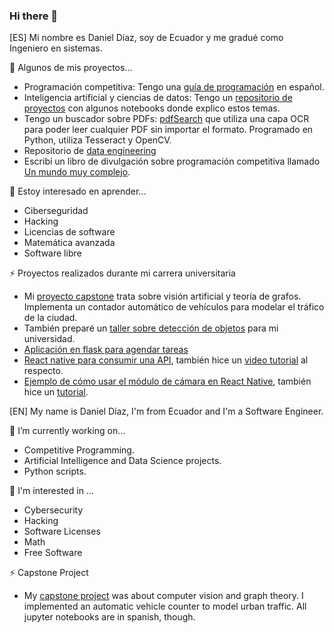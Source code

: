### Hi there 👋

<!--
**danielTeniente/danielTeniente** is a ✨ _special_ ✨ repository because its `README.md` (this file) appears on your GitHub profile.

Here are some ideas to get you started:

- 🔭 I’m currently working on ...
- 🌱 I’m currently learning ...
- 👯 I’m looking to collaborate on ...
- 🤔 I’m looking for help with ...
- 💬 Ask me about ...
- 📫 How to reach me: ...
- 😄 Pronouns: ...
- ⚡ Fun fact: ...
-->

[ES]
Mi nombre es Daniel Díaz, soy de Ecuador y me gradué como Ingeniero en sistemas. 

🔭 Algunos de mis proyectos...
 * Programación competitiva: Tengo una [guía de programación](https://github.com/danielTeniente/guia_de_competencia#readme) en español.
 * Inteligencia artificial y ciencias de datos: Tengo un [repositorio de proyectos](https://github.com/danielTeniente/ia-projects#readme) con algunos notebooks donde explico estos temas.
 * Tengo un buscador sobre PDFs: [pdfSearch](https://github.com/danielTeniente/pdfSearch) que utiliza una capa OCR para poder leer cualquier PDF sin importar el formato. Programado en Python, utiliza Tesseract y OpenCV.
 * Repositorio de [data engineering](https://github.com/danielTeniente/data_tools)
 * Escribí un libro de divulgación sobre programación competitiva llamado [Un mundo muy complejo](https://payhip.com/b/miKIt).

🌱 Estoy interesado en aprender...
* Ciberseguridad
* Hacking
* Licencias de software
* Matemática avanzada
* Software libre

⚡ Proyectos realizados durante mi carrera universitaria
* Mi [proyecto capstone](https://github.com/danielTeniente/proyecto_capstone#readme) trata sobre visión artificial y teoría de grafos. Implementa un contador automático de vehículos para modelar el tráfico de la ciudad.
* También preparé un [taller sobre detección de objetos](https://github.com/danielTeniente/tallerIA_detection#readme) para mi universidad.
* [Aplicación en flask para agendar tareas](https://github.com/danielTeniente/FlaskIngWeb)
* [React native para consumir una API](https://github.com/danielTeniente/webServices), también hice un [video tutorial](https://www.youtube.com/watch?v=KAf-W3ZroE0) al respecto.
* [Ejemplo de cómo usar el módulo de cámara en React Native](https://github.com/danielTeniente/reactNativeCamera), también hice un [tutorial](https://www.youtube.com/watch?v=X6Y6HjXtKfQ).


[EN]
My name is Daniel Díaz, I'm from Ecuador and I'm a Software Engineer. 

🔭 I’m currently working on...
 * Competitive Programming.
 * Artificial Intelligence and Data Science projects.
 * Python scripts.

🌱 I'm interested in ...
* Cybersecurity
* Hacking
* Software Licenses
* Math
* Free Software

⚡ Capstone Project
* My [capstone project](https://github.com/danielTeniente/proyecto_capstone#readme) was about computer vision and graph theory. I implemented an automatic vehicle counter to model urban traffic. All jupyter notebooks are in spanish, though.

